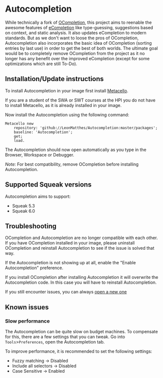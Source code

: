 # Autocompletion
While technically a fork of [OCompletion](http://www.squeaksource.com/@NZSwcxtqxYUKxV3I/oO0ot5Cp), this project aims to reenable the awesome features of [eCompletion](http://uncomplex.net/ecompletion/) like type-guessing, suggestions based on context, and static analysis. 
It also updates eCompletion to modern standards.
But as we don't want to loose the pros of OCompletion, Autocompletion also incorporates the basic idea of OCompletion (sorting entries by last use) in order to get the best of both worlds.
The ultimate goal would be to completely remove OCompletion from the project as it no longer has any benefit over the improved eCompletion (except for some optimizations which are still To-Do).

## Installation/Update instructions
To install Autocompletion in your image first install [Metacello](https://github.com/Metacello/metacello).

If you are a student of the SWA or SWT courses at the HPI you do not have to install Metacello, as it is already installed in your image.

Now install the Autocompletion using the following command:
```smalltalk
Metacello new
	repository: 'github://LeonMatthes/Autocompletion:master/packages';
	baseline: 'Autocompletion';
	get;
	load.
```

The Autocompletion should now open automatically as you type in the Browser, Workspace or Debugger.

*Note:* For best compatibility, remove OCompletion before installing Autocompletion.

## Supported Squeak versions
Autocompletion aims to support:
- Squeak 5.3
- Squeak 6.0

## Troubleshooting
OCompletion and Autocompletion are no longer compatible with each other.
If you have OCompletion installed in your image, please uninstall OCompletion and reinstall Autocompletion to see if the issue is solved that way.

If the Autocompletion is not showing up at all, enable the "Enable Autocompletion" preference.

If you install OCompletion after installing Autocompletion it will overwrite the Autocompletion code.
In this case you will have to reinstall Autocompletion.

If you still encounter issues, you can always [open a new one](https://github.com/MrModder/Autocompletion/issues/new)

## Known issues
### Slow performance
The Autocompletion can be quite slow on budget machines. To compensate for this, there are a few settings that you can tweak.
Go into `Tools`>`Preferences`, open the Autocompletion tab.

To improve performance, it is recommended to set the following settings:
  * Fuzzy matching -> Disabled
  * Include all selectors -> Disabled
  * Case Sensitive -> Enabled

